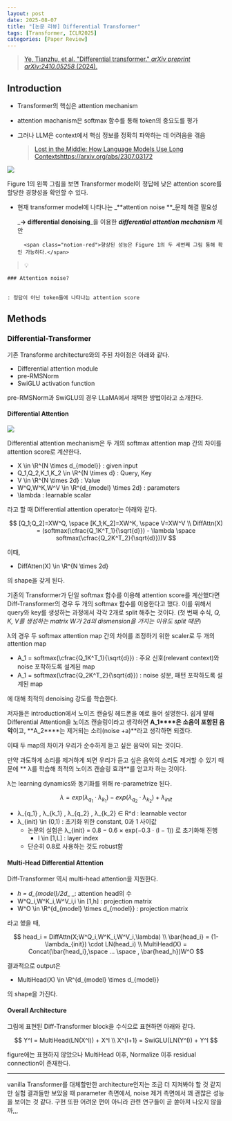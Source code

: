```yaml
---
layout: post
date: 2025-08-07
title: "[논문 리뷰] Differential Transformer"
tags: [Transformer, ICLR2025]
categories: [Paper Review]
---
```


> [Ye, Tianzhu, et al. "Differential transformer." ](https://arxiv.org/abs/2410.05258)[_arXiv preprint arXiv:2410.05258_](https://arxiv.org/abs/2410.05258)[ (2024).](https://arxiv.org/abs/2410.05258)



## Introduction

- Transformer의 핵심은 attention mechanism
- attention machanism은 softmax 함수를 통해 token의 중요도를 평가
- 그러나 LLM은 context에서 핵심 정보를 정확히 파악하는 데 어려움을 겪음

	> [Lost in the Middle: How Language Models Use Long Contextshttps://arxiv.org/abs/2307.03172](https://arxiv.org/abs/2307.03172)


![](https://prod-files-secure.s3.us-west-2.amazonaws.com/542b861c-36a8-4051-84e5-8804b6728dba/9083ea56-691a-4752-ae26-47f403431ac8/image.png?X-Amz-Algorithm=AWS4-HMAC-SHA256&X-Amz-Content-Sha256=UNSIGNED-PAYLOAD&X-Amz-Credential=ASIAZI2LB466ZFECXWTR%2F20250831%2Fus-west-2%2Fs3%2Faws4_request&X-Amz-Date=20250831T033013Z&X-Amz-Expires=3600&X-Amz-Security-Token=IQoJb3JpZ2luX2VjEIf%2F%2F%2F%2F%2F%2F%2F%2F%2F%2FwEaCXVzLXdlc3QtMiJHMEUCIQD%2FsnEdGmr2FsrtlMdL8gITE%2BjbHrSOk87s4z1ZXjedrAIgcC%2BPH9ASm2qp86t%2Bu8MMhFEKh0rnurlvApzqBOvuy7UqiAQI4P%2F%2F%2F%2F%2F%2F%2F%2F%2F%2FARAAGgw2Mzc0MjMxODM4MDUiDH83uTfdvBR4BFQJJyrcA4BYUsLK6hjJ%2B0Vs1iD2qDJKtgzT90jimunjlwoK0AWwc8zzdZBOhIw%2B%2Fp47onvEH0kCd677zBzxhWciNDjcJUaLeG5%2BpdFShHgfP8Q6SMlx8p%2FO5QUjmsvkttTrPLrQ%2B%2FbeohFXUImuu9fTGNe0%2Fnd6hJWe%2BnCgqsYJN5mP7BQeTQSDBCsT2LhC5MPsSK9dbEjcHUo%2FO6l0bRI1OSV7OnRxX%2BWtxnM5%2FJZ6EFt5PXVkfssXC1trNOkwFgvwBvaxCtPONS6dsp%2BYlMnrgAWoMidREt%2F5F7BAgmdUjhqUQ8%2FvSoPsIRZsoNwrJfWYRqUpBh8gNvEqAb60EJemdmFKyfBkJHexfgUNwBNXhQp7QTYy5uCbKEp0iqirIhTV8j8Jl38CxhZywpUPyjLW%2FMJNj%2FTtQTPCM0FUWIZK%2FnoNRir%2FrV%2FEkAea75P4dQK4y93uH0S19cTnrLlgj%2BYVFMerLdeB2txOXoWs96ZadHjjAyXbE0dWyXasEI1QLZZtcvvQnxo%2B0XSnBHPnCZOk3w8Is4cTD22yyBI%2FbxnHCdvF4q5vuXeB3I84GW%2Bw3kO6sIBm6XOXvstJ4gFmTN1tSRR0pta6jfOXvc1gymOKoDVsTaIk6xGVUxPwe9ouEuSRMJCEzsUGOqUBM6AEkQU7BEjtJRQJi7H3IUQ6HxJZrtnpA%2Fj12089nykVfxLMD7r7wlyJPKVBpQgtydGgWDozls%2B1wBI1DmfW7iTWNUccItRUeb7e%2FpvDNS2ZuvaiXOKX5ZClWlNNNDx%2BK%2FFqA3oAzwshzHhop1X8K1CuSmhLFFGFpmr6qKcYshjvPvUfjFYTctN0GoJz0L%2Bliw6nggB9eicH%2Bp1NJRX21M%2Fh%2B%2FT4&X-Amz-Signature=e215eb44aace71fc8b67c21bd2a5dc16d59bb993a810e691b54eb38145f8e97f&X-Amz-SignedHeaders=host&x-amz-checksum-mode=ENABLED&x-id=GetObject)


Figure 1의 왼쪽 그림을 보면 Transformer model이 정답에 낮은 attention score를 할당한 경향성을 확인할 수 있다.

- 현재 transformer model에 나타나는 _**attention noise **_문제 해결 필요성

	_**→ differential denoising**_을 이용한 _**differential attention mechanism**_ 제안


		<span class="notion-red">향상된 성능은 Figure 1의 두 세번째 그림 통해 확인 가능하다.</span>


> 💡 


	### Attention noise?


	: 정답이 아닌 token들에 나타나는 attention score



## Methods



### Differential-Transformer


기존 Transforme architecture와의 주된 차이점은 아래와 같다.

- Differential attention module
- pre-RMSNorm
- SwiGLU activation function

pre-RMSNorm과 SwiGLU의 경우 LLaMA에서 채택한 방법이라고 소개한다.



#### Differential Attention


![](https://prod-files-secure.s3.us-west-2.amazonaws.com/542b861c-36a8-4051-84e5-8804b6728dba/116d70b2-1963-4810-9167-f4c7d8a06e8f/image.png?X-Amz-Algorithm=AWS4-HMAC-SHA256&X-Amz-Content-Sha256=UNSIGNED-PAYLOAD&X-Amz-Credential=ASIAZI2LB466ZFECXWTR%2F20250831%2Fus-west-2%2Fs3%2Faws4_request&X-Amz-Date=20250831T033013Z&X-Amz-Expires=3600&X-Amz-Security-Token=IQoJb3JpZ2luX2VjEIf%2F%2F%2F%2F%2F%2F%2F%2F%2F%2FwEaCXVzLXdlc3QtMiJHMEUCIQD%2FsnEdGmr2FsrtlMdL8gITE%2BjbHrSOk87s4z1ZXjedrAIgcC%2BPH9ASm2qp86t%2Bu8MMhFEKh0rnurlvApzqBOvuy7UqiAQI4P%2F%2F%2F%2F%2F%2F%2F%2F%2F%2FARAAGgw2Mzc0MjMxODM4MDUiDH83uTfdvBR4BFQJJyrcA4BYUsLK6hjJ%2B0Vs1iD2qDJKtgzT90jimunjlwoK0AWwc8zzdZBOhIw%2B%2Fp47onvEH0kCd677zBzxhWciNDjcJUaLeG5%2BpdFShHgfP8Q6SMlx8p%2FO5QUjmsvkttTrPLrQ%2B%2FbeohFXUImuu9fTGNe0%2Fnd6hJWe%2BnCgqsYJN5mP7BQeTQSDBCsT2LhC5MPsSK9dbEjcHUo%2FO6l0bRI1OSV7OnRxX%2BWtxnM5%2FJZ6EFt5PXVkfssXC1trNOkwFgvwBvaxCtPONS6dsp%2BYlMnrgAWoMidREt%2F5F7BAgmdUjhqUQ8%2FvSoPsIRZsoNwrJfWYRqUpBh8gNvEqAb60EJemdmFKyfBkJHexfgUNwBNXhQp7QTYy5uCbKEp0iqirIhTV8j8Jl38CxhZywpUPyjLW%2FMJNj%2FTtQTPCM0FUWIZK%2FnoNRir%2FrV%2FEkAea75P4dQK4y93uH0S19cTnrLlgj%2BYVFMerLdeB2txOXoWs96ZadHjjAyXbE0dWyXasEI1QLZZtcvvQnxo%2B0XSnBHPnCZOk3w8Is4cTD22yyBI%2FbxnHCdvF4q5vuXeB3I84GW%2Bw3kO6sIBm6XOXvstJ4gFmTN1tSRR0pta6jfOXvc1gymOKoDVsTaIk6xGVUxPwe9ouEuSRMJCEzsUGOqUBM6AEkQU7BEjtJRQJi7H3IUQ6HxJZrtnpA%2Fj12089nykVfxLMD7r7wlyJPKVBpQgtydGgWDozls%2B1wBI1DmfW7iTWNUccItRUeb7e%2FpvDNS2ZuvaiXOKX5ZClWlNNNDx%2BK%2FFqA3oAzwshzHhop1X8K1CuSmhLFFGFpmr6qKcYshjvPvUfjFYTctN0GoJz0L%2Bliw6nggB9eicH%2Bp1NJRX21M%2Fh%2B%2FT4&X-Amz-Signature=3349104291c041ec1c1dff50160a0514d7345c63835ceda72520e64ffacce334&X-Amz-SignedHeaders=host&x-amz-checksum-mode=ENABLED&x-id=GetObject)


Differential attention mechanism은 두 개의 softmax attention map 간의 차이를 attention score로 계산한다.

- X \in \R^{N \times d\_{model}} : given input
- Q\_1,Q\_2,K\_1,K\_2 \in \R^{N \times d} : Query, Key
- V \in \R^{N \times 2d} : Value
- W^Q,W^K,W^V \in \R^{d\_{model} \times 2d} : parameters
- \lambda : learnable scalar

라고 할 때 Differential attention operator는 아래와 같다.


$$
[Q_1;Q_2]=XW^Q, \space [K_1;K_2]=XW^K, \space V=XW^V \\
DiffAttn(X) = (softmax(\cfrac{Q_1K^T_1}{\sqrt{d}}) - \lambda \space softmax(\cfrac{Q_2K^T_2}{\sqrt{d}}))V
$$


이때,

- DiffAtten(X) \in \R^{N \times 2d}

의 shape을 갖게 된다.


기존의 Transformer가 단일 softmax 함수를 이용해 attention score를 계산했다면 Diff-Transformer의 경우 두 개의 softmax 함수를 이용한다고 했다. 이를 위해서 query와 key를 생성하는 과정에서 각각 2개로 split 해주는 것이다. <span class="notion-red">(첫 번째 수식, </span><span class="notion-red">_Q, K, V를 생성하는 matrix W가 2d의 dismension을 가지는 이유도 split 때문_</span><span class="notion-red">)</span>


 λ의 경우 두 softmax attention map 간의 차이를 조정하기 위한 scaler로 두 개의 attention map

- A\_1 = softmax(\cfrac{Q\_1K^T\_1}{\sqrt{d}}) : 주요 신호(relevant context)와 noise 포착하도록 설계된 map
- A\_1 = softmax(\cfrac{Q\_2K^T\_2}{\sqrt{d}}) : noise 성분, 패턴 포착하도록 설계된 map 

에 대해 최적의 denoising 강도를 학습한다.


저자들은 introduction에서 노이즈 캔슬링 헤드폰을 예로 들어 설명한다. 쉽게 말해 Differential Attention을 노이즈 캔슬링이라고 생각하면 **A\_1****은 소음이 포함된 음악**이고, **A\_2****는 제거되는 소리(noise +a)**라고 생각하면 되겠다. 


이때 두 map의 차이가 우리가 순수하게 듣고 싶은 음악이 되는 것이다. 


만약 과도하게 소리를 제거하게 되면 우리가 듣고 싶은 음악의 소리도 제거할 수 있기 때문에 ** λ를 학습해 최적의 노이즈 캔슬링 효과**를 얻고자 하는 것이다.


λ는 learning dynamics와 동기화를 위해 re-parametrize 된다.


$$
\lambda = exp(\lambda_{q_1} \cdot \lambda_{k_1}) - exp(\lambda_{q_2} \cdot \lambda_{k_2}) + \lambda_{init}
$$

- λ\_{q\_1} , λ\_{k\_1} , λ\_{q\_2} , λ\_{k\_2} ∈ R^d : learnable vector
- λ\_{init} \in (0,1) : 초기화 위한 constant, 0과 1 사이값
	- 논문의 실험은 λ\_{init} = 0.8 − 0.6 × exp(−0.3 · (l − 1)) 로 초기화해 진행
		- l \in [1,L] : layer index
	- 단순히 0.8로 사용하는 것도 robust함


#### **Multi-Head Differential Attention**


Diff-Transformer 역시 multi-head attention을 지원한다.

- _h = d\_{model}/2d__ _: attention head의 수
- W^Q\_i,W^K\_i,W^V\_i,i \in [1,h] : projection matrix
- W^O \in \R^{d\_{model} \times d\_{model}} : projection matrix

라고 했을 때,


$$
head_i = DiffAttn(X;W^Q_i,W^K_i,W^V_i,\lambda) \\
\bar{head_i} = (1-\lambda_{init}) \cdot LN(head_i) \\
MultiHead(X) = Concat(\bar{head_i},\space ... \space , \bar{head_h})W^O
$$


결과적으로 output은

- MultiHead(X) \in \R^{d\_{model} \times d\_{model}}

의 shape을 가진다.



#### Overall Architecture


그림에 표현된 Diff-Transformer block을 수식으로 표현하면 아래와 같다.


$$
Y^l = MultiHead(LN(X^l)) + X^l \\
X^{l+1} = SwiGLU(LN(Y^l)) + Y^l
$$


figure에는 표현하지 않았으나 MultiHead 이후, Normalize 이후 residual connection이 존재한다.


---


vanilla Transformer를 대체할만한 architecture인지는 조금 더 지켜봐야 할 것 같지만 실험 결과들만 보았을 때 parameter 측면에서, noise 제거 측면에서 꽤 괜찮은 성능을 보이는 것 같다. 구현 또한 어려운 편이 아니라 관련 연구들이 곧 쏟아져 나오지 않을까,,,

